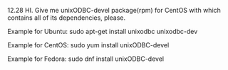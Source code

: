 12.28
HI.
Give me unixODBC-devel package(rpm) for CentOS with which contains all of its dependencies, please.

Example for Ubuntu:
sudo apt-get install unixodbc unixodbc-dev

Example for CentOS:
sudo yum install unixODBC-devel

Example for Fedora:
sudo dnf install unixODBC-devel
